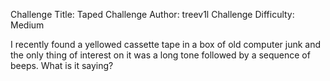 Challenge Title: Taped
Challenge Author: treev1l
Challenge Difficulty: Medium


I recently found a yellowed cassette tape in a box of old computer junk and the
only thing of interest on it was a long tone followed by a sequence of beeps.
What is it saying?
